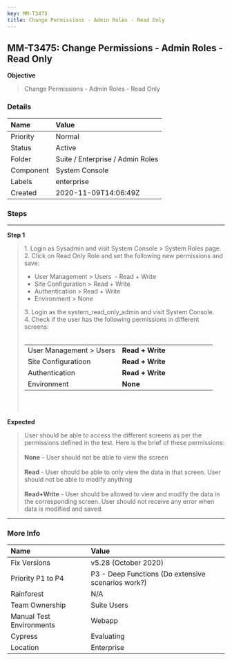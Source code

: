 ```yaml
---
key: MM-T3475
title: Change Permissions - Admin Roles - Read Only
---
```


## MM-T3475: Change Permissions - Admin Roles - Read Only

**Objective**

> <article>Change Permissions - Admin Roles - Read Only</article>

### Details

| Name      | Value                            |
| :-------- | :------------------------------- |
| Priority  | Normal                           |
| Status    | Active                           |
| Folder    | Suite / Enterprise / Admin Roles |
| Component | System Console                   |
| Labels    | enterprise                       |
| Created   | 2020-11-09T14:06:49Z             |

### Steps

<hr/>

**Step 1**

> <article>1. Login as Sysadmin and visit System Console &gt; System Roles page.<br>2. Click on Read Only Role and set the following new permissions and save:<br><ul><li>User Management &gt; Users &nbsp;- Read + Write</li><li>Site Configuration &gt; Read + Write</li><li>Authentication &gt; Read + Write</li><li>Environment &gt; None</li></ul>3. Login as the system_read_only_admin and visit System Console.<br>4. Check if the user has the following permissions in different screens:<br><br><table style="width: 100%;"><tbody><tr><td style="width: 50.0000%;">User Management &gt; Users</td><td style="width: 50.0000%;"><strong>Read + Write</strong></td></tr><tr><td style="width: 50.0000%;">Site Configuratioon</td><td style="width: 50.0000%;"><strong>Read + Write</strong></td></tr><tr><td style="width: 50.0000%;">Authentication</td><td style="width: 50.0000%;"><strong>Read + Write</strong></td></tr><tr><td style="width: 50.0000%;">Environment</td><td style="width: 50.0000%;"><strong>None</strong></td></tr></tbody></table><br><br></article>

**Expected**

> <article>User should be able to access the different screens as per the permissions defined in the test. Here is the brief of these permissions:<br><br><strong>None</strong> - User should not be able to view the screen<br><br><strong>Read</strong> - User should be able to only view the data in that screen. User should not be able to modify anything<br><br><strong>Read+Write</strong> - User should be allowed to view and modify the data in the corresponding screen. User should not receive any error when data is modified and saved. </article>

<hr/>

### More Info

| Name                     | Value                                              |
| :----------------------- | :------------------------------------------------- |
| Fix Versions             | v5.28 (October 2020)                               |
| Priority P1 to P4        | P3 - Deep Functions (Do extensive scenarios work?) |
| Rainforest               | N/A                                                |
| Team Ownership           | Suite Users                                        |
| Manual Test Environments | Webapp                                             |
| Cypress                  | Evaluating                                         |
| Location                 | Enterprise                                         |
